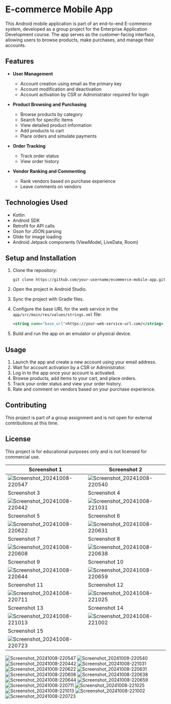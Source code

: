 
# E-commerce Mobile App

This Android mobile application is part of an end-to-end E-commerce system, developed as a group project for the Enterprise Application Development course. The app serves as the customer-facing interface, allowing users to browse products, make purchases, and manage their accounts.

## Features

- **User Management**
  - Account creation using email as the primary key
  - Account modification and deactivation
  - Account activation by CSR or Administrator required for login

- **Product Browsing and Purchasing**
  - Browse products by category
  - Search for specific items
  - View detailed product information
  - Add products to cart
  - Place orders and simulate payments

- **Order Tracking**
  - Track order status
  - View order history

- **Vendor Ranking and Commenting**
  - Rank vendors based on purchase experience
  - Leave comments on vendors

## Technologies Used

- Kotlin
- Android SDK
- Retrofit for API calls
- Gson for JSON parsing
- Glide for image loading
- Android Jetpack components (ViewModel, LiveData, Room)

## Setup and Installation

1. Clone the repository:
   ```
   git clone https://github.com/your-username/ecommerce-mobile-app.git
   ```

2. Open the project in Android Studio.

3. Sync the project with Gradle files.

4. Configure the base URL for the web service in the `app/src/main/res/values/strings.xml` file:
   ```xml
   <string name="base_url">https://your-web-service-url.com/</string>
   ```

5. Build and run the app on an emulator or physical device.

## Usage

1. Launch the app and create a new account using your email address.
2. Wait for account activation by a CSR or Administrator.
3. Log in to the app once your account is activated.
4. Browse products, add items to your cart, and place orders.
5. Track your order status and view your order history.
6. Rate and comment on vendors based on your purchase experience.

## Contributing

This project is part of a group assignment and is not open for external contributions at this time.

## License

This project is for educational purposes only and is not licensed for commercial use.

| Screenshot 1 | Screenshot 2 |
|--------------|--------------|
| ![Screenshot_20241008-220547](https://github.com/user-attachments/assets/5284ddcb-20db-4c8d-8942-3da95ca9bd79) | ![Screenshot_20241008-220540](https://github.com/user-attachments/assets/434fac11-c0ce-4cf1-a387-1a61dd879ec6) |
| Screenshot 3 | Screenshot 4 |
| ![Screenshot_20241008-220442](https://github.com/user-attachments/assets/b94e463b-5cce-4203-a072-bf092b75ad89) | ![Screenshot_20241008-221031](https://github.com/user-attachments/assets/a2fe8c46-e4b4-4cbf-b98b-0579a9015810) |
| Screenshot 5 | Screenshot 6 |
| ![Screenshot_20241008-220622](https://github.com/user-attachments/assets/9f0cea17-50ab-4fdc-ab9e-3dab51207cf6) | ![Screenshot_20241008-220631](https://github.com/user-attachments/assets/db07ebe6-0fad-462c-a59b-83b7f710f8a1) |
| Screenshot 7 | Screenshot 8 |
| ![Screenshot_20241008-220608](https://github.com/user-attachments/assets/a47009c6-7799-44c1-a85b-c0f1ee6d3081) | ![Screenshot_20241008-220638](https://github.com/user-attachments/assets/b7d60edc-ece0-4408-ab54-8f6fd9a2e949) |
| Screenshot 9 | Screenshot 10 |
| ![Screenshot_20241008-220644](https://github.com/user-attachments/assets/e70a3d33-10ac-4718-8662-20e2c2de538b) | ![Screenshot_20241008-220659](https://github.com/user-attachments/assets/5195d420-987a-4004-8353-a7073138c520) |
| Screenshot 11 | Screenshot 12 |
| ![Screenshot_20241008-220711](https://github.com/user-attachments/assets/7a268bce-ff34-447b-b6f7-d01a701fb17a) | ![Screenshot_20241008-221025](https://github.com/user-attachments/assets/139c77d8-4040-403a-9fe2-f62ad67750de) |
| Screenshot 13 | Screenshot 14 |
| ![Screenshot_20241008-221013](https://github.com/user-attachments/assets/d42e5083-331e-463a-8d2c-1abbc895a6a7) | ![Screenshot_20241008-221002](https://github.com/user-attachments/assets/3954d02a-bc04-4212-b251-5d54ac995c57) |
| Screenshot 15 |               |
| ![Screenshot_20241008-220723](https://github.com/user-attachments/assets/0c0e82ce-fbf3-4dd4-a3c9-5f6f7ba574d2) | |









![Screenshot_20241008-220547](https://github.com/user-attachments/assets/5284ddcb-20db-4c8d-8942-3da95ca9bd79)
![Screenshot_20241008-220540](https://github.com/user-attachments/assets/434fac11-c0ce-4cf1-a387-1a61dd879ec6)
![Screenshot_20241008-220442](https://github.com/user-attachments/assets/b94e463b-5cce-4203-a072-bf092b75ad89)
![Screenshot_20241008-221031](https://github.com/user-attachments/assets/a2fe8c46-e4b4-4cbf-b98b-0579a9015810)
![Screenshot_20241008-220622](https://github.com/user-attachments/assets/9f0cea17-50ab-4fdc-ab9e-3dab51207cf6)
![Screenshot_20241008-220631](https://github.com/user-attachments/assets/db07ebe6-0fad-462c-a59b-83b7f710f8a1)
![Screenshot_20241008-220608](https://github.com/user-attachments/assets/a47009c6-7799-44c1-a85b-c0f1ee6d3081)
![Screenshot_20241008-220638](https://github.com/user-attachments/assets/b7d60edc-ece0-4408-ab54-8f6fd9a2e949)
![Screenshot_20241008-220644](https://github.com/user-attachments/assets/e70a3d33-10ac-4718-8662-20e2c2de538b)
![Screenshot_20241008-220659](https://github.com/user-attachments/assets/5195d420-987a-4004-8353-a7073138c520)
![Screenshot_20241008-220711](https://github.com/user-attachments/assets/7a268bce-ff34-447b-b6f7-d01a701fb17a)
![Screenshot_20241008-221025](https://github.com/user-attachments/assets/139c77d8-4040-403a-9fe2-f62ad67750de)
![Screenshot_20241008-221013](https://github.com/user-attachments/assets/d42e5083-331e-463a-8d2c-1abbc895a6a7)
![Screenshot_20241008-221002](https://github.com/user-attachments/assets/3954d02a-bc04-4212-b251-5d54ac995c57)
![Screenshot_20241008-220723](https://github.com/user-attachments/assets/0c0e82ce-fbf3-4dd4-a3c9-5f6f7ba574d2)












